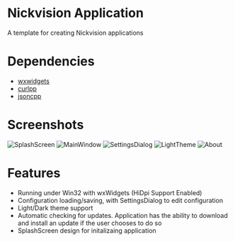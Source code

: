 # Nickvision Application
 A template for creating Nickvision applications
 
# Dependencies
- [wxwidgets](https://www.wxwidgets.org/)
- [curlpp](http://www.curlpp.org/)
- [jsoncpp](https://github.com/open-source-parsers/jsoncpp)

# Screenshots
![SplashScreen](https://user-images.githubusercontent.com/17648453/153337204-c2263fe9-8479-4e11-9511-641df03600f7.png)
![MainWindow](https://user-images.githubusercontent.com/17648453/153337203-914723c0-f2a1-4fb2-937d-455ca68a6cb4.png)
![SettingsDialog](https://user-images.githubusercontent.com/17648453/153337202-6764f2f9-c24e-4030-88e6-db41f0c31768.png)
![LightTheme](https://user-images.githubusercontent.com/17648453/153337209-77eb4c97-7b06-489c-872d-d90e8f89ec28.png)
![About](https://user-images.githubusercontent.com/17648453/153337198-39942439-3354-478c-a001-1b50f0e7b912.png)

# Features
- Running under Win32 with wxWidgets (HiDpi Support Enabled)
- Configuration loading/saving, with SettingsDialog to edit configuration
- Light/Dark theme support
- Automatic checking for updates. Application has the ability to download and install an update if the user chooses to do so
- SplashScreen design for initalizaing application 
